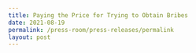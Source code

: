 ```yaml
---
title: Paying the Price for Trying to Obtain Bribes
date: 2021-08-19
permalink: /press-room/press-releases/permalink
layout: post
---
```

